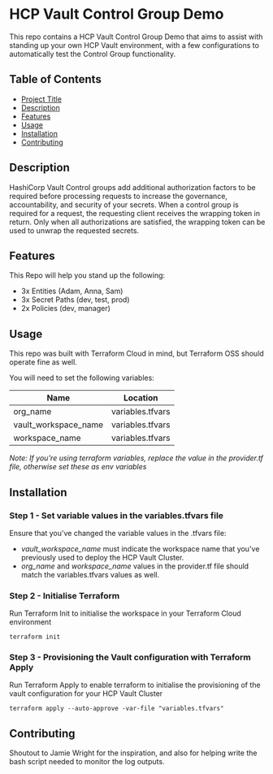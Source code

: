 # HCP Vault Control Group Demo

This repo contains a HCP Vault Control Group Demo that aims to assist with standing up your own HCP Vault environment, with a few configurations to automatically test the Control Group functionality.

## Table of Contents

- [Project Title](#project-title)
- [Description](#description)
- [Features](#features)
- [Usage](#usage)
- [Installation](#installation)
- [Contributing](#contributing)

## Description

HashiCorp Vault Control groups add additional authorization factors to be required before processing requests to increase the governance, accountability, and security of your secrets. When a control group is required for a request, the requesting client receives the wrapping token in return. Only when all authorizations are satisfied, the wrapping token can be used to unwrap the requested secrets.

## Features

This Repo will help you stand up the following:

- 3x Entities (Adam, Anna, Sam)
- 3x Secret Paths (dev, test, prod)
- 2x Policies (dev, manager)

## Usage

This repo was built with Terraform Cloud in mind, but Terraform OSS should operate fine as well.

You will need to set the following variables:

| Name                 | Location         |
| -------------------- | ---------------- |
| org_name             | variables.tfvars |
| vault_workspace_name | variables.tfvars |
| workspace_name       | variables.tfvars |

_Note: If you're using terraform variables, replace the value in the provider.tf file, otherwise set these as env variables_

## Installation

### Step 1 - Set variable values in the variables.tfvars file
Ensure that you've changed the variable values in the .tfvars file:
- *vault_workspace_name* must indicate the workspace name that you've previously used to deploy the HCP Vault Cluster. 
- *org_name* and *workspace_name* values in the provider.tf file should match the variables.tfvars values as well.

### Step 2 - Initialise Terraform
Run Terraform Init to initialise the workspace in your Terraform Cloud environment

`terraform init`

### Step 3 - Provisioning the Vault configuration with Terraform Apply
Run Terraform Apply to enable terraform to initialise the provisioning of the vault configuration for your HCP Vault Cluster

`terraform apply --auto-approve -var-file "variables.tfvars"`

## Contributing

Shoutout to Jamie Wright for the inspiration, and also for helping write the bash script needed to monitor the log outputs.
